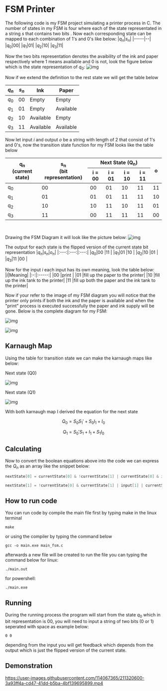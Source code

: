 # FSM Printer
The following code is my FSM project simulating a printer process in C. The number of states in my FSM is four where each of the state representated in a string $s$ that contains two bits  . Now each corresponding state can be mapped to each combination of 1's and 0's like below:
|$q_n$|$s_n$|
|-----|--|
|$q_0$|00|
|$q_1$|01|
|$q_2$|10|
|$q_3$|11|

Now the two bits representation denotes the avaibility of the ink and paper respectively where 1 means available and 0 is not, look the figure below which is the state representation of $q_0$:
![img](img/explanation1.png) 

Now if we extend the definition to the rest state we will get the table below

|$q_n$|$s_n$|Ink|Paper|
|-----|-----|---|-----|
|$q_0$|00   |Empty|Empty|
|$q_1$|01   |Empty|Available|
|$q_2$|10   |Available|Empty|
|$q_3$|11   |Available|Available|

Now let input $i$ and output $o$ be a string with length of 2 that consist of 1's and 0's, now the transition state function for my FSM looks like the table below

<!-- |$q_n$|$s_n$|$i$ = 00|$i$ = 01|$i$ = 10|$i$ = 11|$o$|
|:---:|:---:|:------:|:------:|:------:|:------:|:-:|        
|$q_0$|00 |00      |01      |10      |11      |11 |
|$q_1$|01 |01      |01      |11      |11      |10 |
|$q_2$|10 |10      |11      |10      |11      |01 |
|$q_3$|11 |00      |11      |11      |11      |00 | -->
<table>
<thead>
  <tr>
    <th rowspan="2">q<sub>n</sub><br>(current state)</th>
    <th rowspan="2">s<sub>n</sub><br>(bit representation)</th>
    <th colspan="4">Next State (Q<sub>n</sub>)</th>
    <th rowspan="2">o</th>
  </tr>
  <tr>
    <th>i = 00</th>
    <th>i = 01</th>
    <th>i = 10</th>
    <th>i = 11</th>
  </tr>
</thead>
<tbody>
  <tr>
    <td>q<sub>0</sub></td>
    <td>00</td>
    <td>00</td>
    <td>01</td>
    <td>10</td>
    <td>11</td>
    <td>11</td>
  </tr>
  <tr>
    <td>q<sub>1</sub></td>
    <td>01</td>
    <td>01</td>
    <td>01</td>
    <td>11</td>
    <td>11</td>
    <td>10</td>
  </tr>
  <tr>
    <td>q<sub>2</sub></td>
    <td>10</td>
    <td>10</td>
    <td>11</td>
    <td>10</td>
    <td>11</td>
    <td>01</td>
  </tr>
  <tr>
    <td>q<sub>3</sub></td>
    <td>11</td>
    <td>00</td>
    <td>11</td>
    <td>11</td>
    <td>11</td>
    <td>00</td>
  </tr>
</tbody>
</table>
<br>

Drawing the FSM Diagram it will look like the picture below:
![img](img/fsm-diagram.svg)

The output for each state is the  flipped version of the current state bit representation
|$q_n$|$s_n$|$o_n$|
|:---:|:---:|:---:|
|$q_0$|00   |11   |
|$q_1$|01   |10   |
|$q_2$|10   |01   |
|$q_3$|11   |00   |
<br>

Now for the input $i$ each input has its own meaning, look the table below:
|$i$|Meaning|
|:-:|:-----:|
|00 |print  |
|01 |fill up the paper to the printer|
|10 |fill up the ink tank to the printer|
|11 |fill up both the paper and the ink tank to the printer|

Now if your refer to the image of my FSM diagram you will notice that the printer only prints if both the ink and the paper is available and when the "print" process is executed successfully the paper and ink supply will be gone. Below is the complete diagram for my FSM:

![img](img/fsm-guide.png)

![img](img/fsm-diagram-detailed.svg)

## Karnaugh Map
Using the table for transition state we can make the karnaugh maps like below:

Next state (Q0)

![img](img/Q0-kmap.png)

Next state (Q1)

![img](img/Q1-kmap.png)

With both karnaugh map I derived the equation for the next state

$$Q_0 = S_0S_1' + S_0I_1 + I_0$$

$$Q_1 = S_0'S_1+I_1+S_1I_0$$ 


## Calculating
Now to convert the boolean equations above into the code we can express the $Q_n$ as an array like the snippet below:
```c
nextState[0] = currentState[0] & !currentState[1] | currentState[0] & input[1] | input[0];
```

```c
nextState[1] = !currentState[0] & currentState[1] | input[1] | currentState[1] & input[0];
```

## How to run code
You can run code by compile the main file first by typing make in the linux terminal
```
make
```
or using the compiler by typing the command below
```
gcc -o main.exe main_fsm.c
```
afterwards a new file will be created to run the file you can typing the command below
for linux:
```
./main.out
```

for powershell:
```
./main.exe
```

## Running
During the running process the program will start from the state $q_0$ which in bit representation is 00, you will need to input a string of two bits (0 or 1) seperated with space as example below:
```
0 0
```
depending from the input you will get feedback which depends from the output which is just the flipped version of the current state.

## Demonstration



https://user-images.githubusercontent.com/114067365/211320600-3a93ff4a-cd47-41dd-b5ba-4bf139695899.mp4

